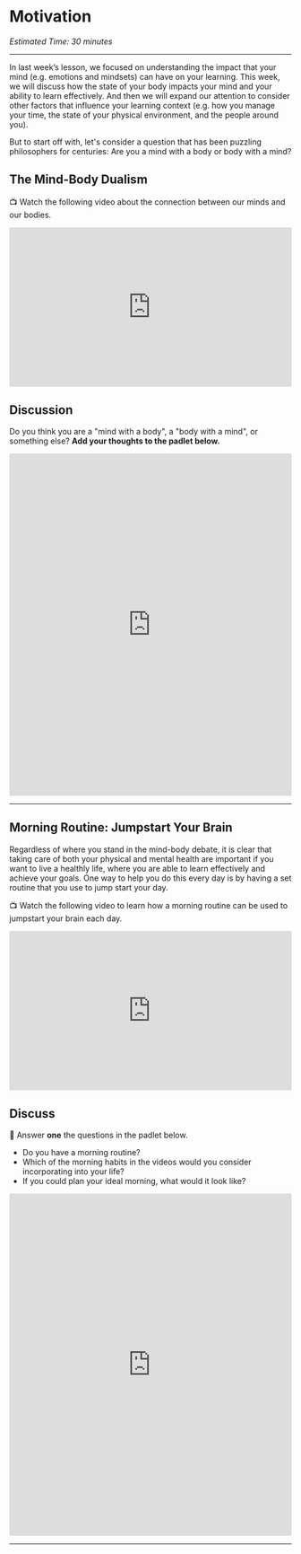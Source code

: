 # Motivation

*Estimated Time: 30 minutes*

---

In last week’s lesson, we focused on understanding the impact that your mind (e.g. emotions and mindsets) can have on your learning. This week, we will discuss how the state of your body impacts your mind and your ability to learn effectively. And then we will expand our attention to consider other factors that influence your learning context (e.g. how you manage your time, the state of your physical environment, and the people around you).

But to start off with, let's consider a question that has been puzzling philosophers for centuries: Are you a mind with a body or body with a mind?

## The Mind-Body Dualism

<aside>


📺 Watch the following video about the connection between our minds and our bodies.

</aside>

<div style="position: relative; padding-bottom: 56.25%; height: 0;"><iframe src="https://www.youtube.com/embed/ILDy6kYU-xQ" title="YouTube video player" frameborder="0" allow="accelerometer; autoplay; clipboard-write; encrypted-media; gyroscope; picture-in-picture" allowfullscreen style="position: absolute; top: 0; left: 0; width: 100%; height: 100%;"></iframe></div>


## Discussion

<aside>
  
Do you think you are a "mind with a body", a "body with a mind", or something else?
**Add your thoughts to the padlet below.**

</aside>

<div style="border:1px solid rgba(0,0,0,0.1);border-radius:2px;box-sizing:border-box;overflow:hidden;position:relative;width:100%;background:#F4F4F4"><iframe src="https://padlet.com/curriculumpad/wstllvv36277p55n" frameborder="0" allow="camera;microphone;geolocation" style="width:100%;height:608px;display:block;padding:0;margin:0"></iframe></div>

---

## Morning Routine: Jumpstart Your Brain

Regardless of where you stand in the mind-body debate, it is clear that taking care of both your physical and mental health are important if you want to live a healthly life, where you are able to learn effectively and achieve your goals. One way to help you do this every day is by having a set routine that you use to jump start your day.

<aside>


📺 Watch the following video to learn how a morning routine can be used to jumpstart your brain each day.

</aside>

<div style="position: relative; padding-bottom: 56.25%; height: 0;"><iframe src="https://www.youtube.com/embed/AIPsB9WHjX0" title="YouTube video player" frameborder="0" allow="accelerometer; autoplay; clipboard-write; encrypted-media; gyroscope; picture-in-picture" allowfullscreen style="position: absolute; top: 0; left: 0; width: 100%; height: 100%;"></iframe></div>

## Discuss

<aside>


💬 Answer **one** the questions in the padlet below.

- Do you have a morning routine?
- Which of the morning habits in the videos would you consider incorporating into your life?
- If you could plan your ideal morning, what would it look like?
</aside>

<div style="border:1px solid rgba(0,0,0,0.1);border-radius:2px;box-sizing:border-box;overflow:hidden;position:relative;width:100%;background:#F4F4F4"><iframe src="https://padlet.com/embed/2v44jtqtcitxbkxd" frameborder="0" allow="camera;microphone;geolocation" style="width:100%;height:608px;display:block;padding:0;margin:0"></iframe></div>

---
